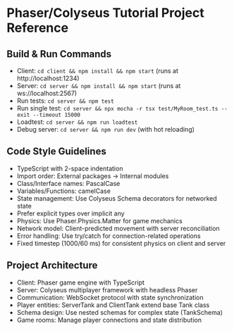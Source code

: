 # Phaser/Colyseus Tutorial Project Reference

## Build & Run Commands
- Client: `cd client && npm install && npm start` (runs at http://localhost:1234)
- Server: `cd server && npm install && npm start` (runs at ws://localhost:2567)
- Run tests: `cd server && npm test`
- Run single test: `cd server && npx mocha -r tsx test/MyRoom_test.ts --exit --timeout 15000`
- Loadtest: `cd server && npm run loadtest`
- Debug server: `cd server && npm run dev` (with hot reloading)

## Code Style Guidelines
- TypeScript with 2-space indentation
- Import order: External packages → Internal modules
- Class/Interface names: PascalCase
- Variables/Functions: camelCase
- State management: Use Colyseus Schema decorators for networked state
- Prefer explicit types over implicit any
- Physics: Use Phaser.Physics.Matter for game mechanics
- Network model: Client-predicted movement with server reconciliation
- Error handling: Use try/catch for connection-related operations
- Fixed timestep (1000/60 ms) for consistent physics on client and server

## Project Architecture
- Client: Phaser game engine with TypeScript
- Server: Colyseus multiplayer framework with headless Phaser
- Communication: WebSocket protocol with state synchronization
- Player entities: ServerTank and ClientTank extend base Tank class
- Schema design: Use nested schemas for complex state (TankSchema)
- Game rooms: Manage player connections and state distribution